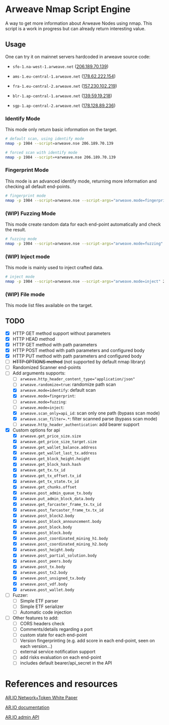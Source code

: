 # Arweave Nmap Script Engine

A way to get more information about Arweave Nodes using nmap. This
script is a work in progress but can already return interesting value.

## Usage

One can try it on mainnet servers hardcoded in arweave source code:

 - `sfo-1.na-west-1.arweave.net`
    ([206.189.70.139](https://api.ipapi.is/?q=206.189.70.139))

 - `ams-1.eu-central-1.arweave.net`
   ([178.62.222.154](https://api.ipapi.is/?q=178.62.222.154))

 - `fra-1.eu-central-2.arweave.net`
   ([157.230.102.219](https://api.ipapi.is/?q=157.230.102.219))

 - `blr-1.ap-central-1.arweave.net`
   ([139.59.19.218](https://api.ipapi.is/?q=139.59.19.218))

 - `sgp-1.ap-central-2.arweave.net`
   ([178.128.89.236](https://api.ipapi.is/?q=178.128.89.236))

### Identify Mode

This mode only return basic information on the target.

```sh
# default scan, using identify mode
nmap -p 1984 --script=arweave.nse 206.189.70.139

# forced scan with identify mode
nmap -p 1984 --script=+arweave.nse 206.189.70.139
```

### Fingerprint Mode

This mode is an advanced identify mode, returning more information and
checking all default end-points.

```sh
# fingerprint mode
nmap -p 1984 --script=arweave.nse --script-args="arweave.mode=fingerprint" 206.189.70.139
```

### (WIP) Fuzzing Mode

This mode create random data for each end-point automatically and
check the result.

```sh
# fuzzing mode
nmap -p 1984 --script=arweave.nse --script-args="arweave.mode=fuzzing" 206.189.70.139
```

### (WIP) Inject mode

This mode is mainly used to inject crafted data.

```sh
# inject mode
nmap -p 1984 --script=arweave.nse --script-args="arweave.mode=inject" 206.189.70.139
```

### (WIP) File mode

This mode list files available on the target.

## TODO

 - [x] HTTP GET method support without parameters
 - [x] HTTP HEAD method
 - [x] HTTP GET method with path parameters
 - [x] HTTP POST method with path parameters and configured body
 - [x] HTTP PUT method with path parameters and configured body
 - [ ] ~~HTTP OPTIONS method~~ (not supported by default nmap library)
 - [ ] Randomized Scanner end-points
 - [ ] Add arguments supports:
   - [ ] `arweave.http_header_content_type="application/json"`
   - [ ] `arweave.randomize=true`: randomize path scan
   - [x] `arweave.mode=identify`: default scan
   - [x] `arweave.mode=fingerprint`:
   - [ ] `arweave.mode=fuzzing`:
   - [ ] `arweave.mode=inject`:
   - [x] `arweave.scan_only=api_id`: scan only one path (bypass scan mode)
   - [x] `arweave.scan_filter=.*`: filter scanned parse (bypass scan mode)
   - [ ] `arweave.http_header_authentication`: add bearer support
 - [x] Custom options for api
   - [x] `arweave.get_price_size.size`
   - [x] `arweave.get_price_size_target.size`
   - [x] `arweave.get_wallet_balance.address`
   - [x] `arweave.get_wallet_last_tx.address`
   - [x] `arweave.get_block_height.height`
   - [x] `arweave.get_block_hash.hash`
   - [x] `arweave.get_tx.tx_id`
   - [x] `arweave.get_tx_offset.tx_id`
   - [x] `arweave.get_tx_state.tx_id`
   - [x] `arweave.get_chunks.offset`
   - [x] `arweave.post_admin_queue_tx.body`
   - [x] `arweave.put_admin_block_data.body`
   - [x] `arweave.get_farcaster_frame_tx.tx_id`
   - [x] `arweave.post_farcaster_frame_tx.tx_id`
   - [x] `arweave.post_block2.body`
   - [x] `arweave.post_block_announcement.body`
   - [x] `arweave.post_block.body`
   - [x] `arweave.post_block.body`
   - [x] `arweave.post_coordinated_mining_h1.body`
   - [x] `arweave.post_coordinated_mining_h2.body`
   - [x] `arweave.post_height.body`
   - [x] `arweave.post_partial_solution.body`
   - [x] `arweave.post_peers.body`
   - [x] `arweave.post_tx.body`
   - [x] `arweave.post_tx2.body`
   - [x] `arweave.post_unsigned_tx.body`
   - [x] `arweave.post_vdf.body`
   - [x] `arweave.post_wallet.body`
 - [ ] Fuzzer:
   - [ ] Simple ETF parser
   - [ ] Simple ETF serializer
   - [ ] Automatic code injection
 - [ ] Other features to add:
   - [ ] CORS headers check
   - [ ] Comments/details regarding a port
   - [ ] custom state for each end-point
   - [ ] Version fingerprinting (e.g. add score in each end-point, seen on each version...)
   - [ ] external service notification support
   - [ ] add risks evaluation on each end-point
   - [ ] includes default bearer/api_secret in the API

# References and resources

[AR.IO Network+Token White
Paper](https://stmnnh3s5hfbfaxxskvhx3d4l5vkbdxnep34ginzy5bsrlzzxxha.arweave.net/lNjWn3LpyhKC95Kqe-x8X2qgju0j98MhucdDKK85vc4)

[AR.IO documentation](https://ar-io.dev/api-docs/)

[AR.IO admin
API](https://docs.ar.io/gateways/ar-io-node/admin/admin-api.html#overview)
